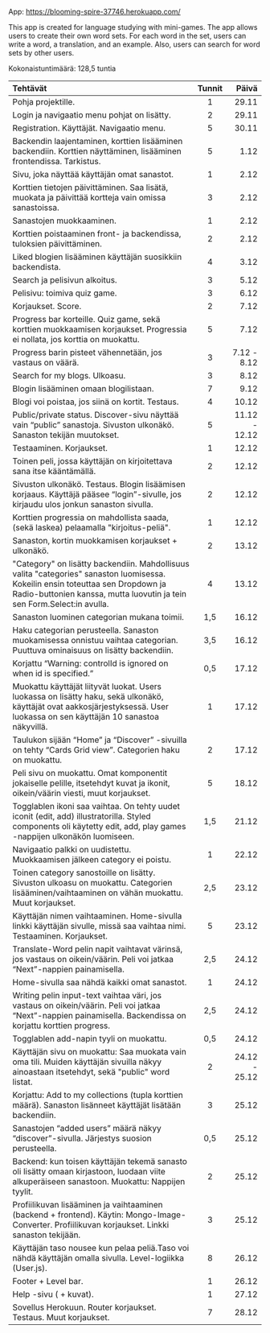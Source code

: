 App: https://blooming-spire-37746.herokuapp.com/

This app is created for language studying with mini-games. The app allows users to create their own word sets. For each word in the set, users can write a word, a translation, and an example. Also, users can search for word sets by other users.

Kokonaistuntimäärä: 128,5 tuntia

| Tehtävät |  Tunnit  | Päivä |
|:-----|:--------:|------:|
| Pohja projektille. | 1  | 29.11 |
| Login ja navigaatio menu pohjat on lisätty. |  2 | 29.11 |
| Registration. Käyttäjät. Navigaatio menu. | 5 | 30.11 |
| Backendin laajentaminen, korttien lisääminen backendiin. Korttien näyttäminen, lisääminen frontendissa. Tarkistus. | 5 | 1.12 |
| Sivu, joka näyttää käyttäjän omat sanastot. | 1 | 2.12 |
| Korttien tietojen päivittäminen. Saa lisätä, muokata ja päivittää kortteja vain omissa sanastoissa. | 3 | 2.12 |
| Sanastojen muokkaaminen. | 1 | 2.12 |
| Korttien poistaaminen front- ja backendissa, tuloksien päivittäminen.   | 2 | 2.12 |
| Liked blogien lisääminen käyttäjän suosikkiin backendista. | 4 | 3.12 |
| Search ja pelisivun alkoitus. | 3 | 5.12 |
| Pelisivu: toimiva quiz game. | 3 | 6.12 |
| Korjaukset. Score. | 2 | 7.12 |
| Progress bar korteille. Quiz game, sekä korttien muokkaamisen korjaukset. Progressia ei nollata, jos korttia on muokattu. | 5 | 7.12 |
| Progress barin pisteet vähennetään, jos vastaus on väärä. | 3 | 7.12 - 8.12 |
| Search for my blogs. Ulkoasu. | 3 | 8.12 |
| Blogin lisääminen omaan blogilistaan. | 7 | 9.12 |
| Blogi voi poistaa, jos siinä on kortit. Testaus. | 4 | 10.12 |
| Public/private status. Discover-sivu näyttää vain “public” sanastoja. Sivuston ulkonäkö. Sanaston tekijän muutokset. | 5 | 11.12 - 12.12 |
| Testaaminen. Korjaukset. | 1 | 12.12 |
| Toinen peli, jossa käyttäjän on kirjoitettava sana itse kääntämällä. | 2 | 12.12 |
| Sivuston ulkonäkö. Testaus. Blogin lisäämisen korjaaus. Käyttäjä pääsee “login”-sivulle, jos kirjaudu ulos jonkun sanaston sivulla. | 2 | 12.12 |
| Korttien progressia on mahdollista saada, (sekä laskea) pelaamalla "kirjoitus-peliä". | 1 | 12.12 |
| Sanaston, kortin muokkamisen korjaukset + ulkonäkö. | 2 | 13.12 |
| "Category" on lisätty backendiin. Mahdollisuus valita "categories" sanaston luomisessa. Kokeilin ensin toteuttaa sen Dropdown ja Radio-buttonien kanssa, mutta luovutin ja tein sen Form.Select:in avulla. | 4 | 13.12 |
| Sanaston luominen categorian mukana toimii. | 1,5 | 16.12 |
| Haku categorian perusteella. Sanaston muokamisessa onnistuu vaihtaa categorian. Puuttuva ominaisuus on lisätty backendiin. | 3,5 | 16.12|
| Korjattu “Warning: controlId is ignored on <FormControl> when id is specified.” | 0,5 | 17.12 |
| Muokattu käyttäjät liityvät luokat. Users luokassa on lisätty haku, sekä ulkonäkö, käyttäjät ovat aakkosjärjestyksessä. User luokassa on sen käyttäjän 10 sanastoa näkyvillä. | 1 | 17.12 |
| Taulukon sijään “Home” ja “Discover” -sivuilla on tehty “Cards Grid view”. Categorien haku on muokattu. | 2 | 17.12 |
| Peli sivu on muokattu. Omat komponentit jokaiselle pelille, itsetehdyt kuvat ja ikonit, oikein/väärin viesti, muut korjaukset. | 5 | 18.12 |
| Togglablen ikoni saa vaihtaa. On tehty uudet iconit (edit, add) illustratorilla. Styled components oli käytetty edit, add, play games -nappijen ulkonäkön luomiseen. | 1,5 | 21.12 |
| Navigaatio palkki on uudistettu. Muokkaamisen jälkeen category ei poistu. | 1 | 22.12|
| Toinen category sanostoille on lisätty. Sivuston ulkoasu on muokattu. Categorien lisääminen/vaihtaaminen on vähän muokattu. Muut korjaukset. | 2,5 | 23.12 |
| Käyttäjän nimen vaihtaaminen. Home-sivulla linkki käyttäjän sivulle, missä saa vaihtaa nimi. Testaaminen. Korjaukset. | 5 | 23.12 |
| Translate-Word pelin napit vaihtavat värinsä, jos vastaus on oikein/väärin. Peli voi jatkaa “Next”-nappien painamisella. | 2,5 | 24.12 |
| Home-sivulla saa nähdä kaikki omat sanastot. | 1 | 24.12 |
| Writing pelin input-text vaihtaa väri, jos vastaus on oikein/väärin. Peli voi jatkaa “Next”-nappien painamisella. Backendissa on korjattu korttien progress. | 2,5 | 24.12 |
| Togglablen add-napin tyyli on muokattu. | 0,5 | 24.12 |
| Käyttäjän sivu on muokattu: Saa muokata vain oma tili. Muiden käyttäjän sivuilla näkyy ainoastaan itsetehdyt, sekä "public" word listat. | 2 | 24.12 - 25.12 |
| Korjattu: Add to my collections (tupla korttien määrä). Sanaston lisänneet käyttäjät lisätään backendiin. | 3 | 25.12 |
| Sanastojen “added users” määrä näkyy “discover”-sivulla. Järjestys suosion perusteella. | 0,5 | 25.12 |
| Backend: kun toisen käyttäjän tekemä sanasto oli lisätty omaan kirjastoon, luodaan viite alkuperäiseen sanastoon. Muokattu: Nappijen tyylit. | 2 | 25.12 |
| Profiilikuvan lisääminen ja vaihtaaminen (backend + frontend). Käytin: Mongo-Image-Converter. Profiilikuvan korjaukset. Linkki sanaston tekijään. | 3 | 25.12 |
| Käyttäjän taso nousee kun pelaa peliä.Taso voi nähdä käyttäjän omalla sivulla. Level-logiikka (User.js). | 8 | 26.12 |
| Footer + Level bar. | 1 | 26.12 |
| Help -sivu ( + kuvat). | 1 | 27.12 |
| Sovellus Herokuun. Router korjaukset. Testaus. Muut korjaukset. | 7 | 28.12 |
